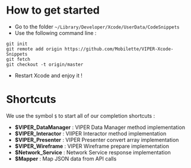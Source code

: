 # How to get started

- Go to the folder `~/Library/Developer/Xcode/UserData/CodeSnippets`
- Use the following command line :

```
git init
git remote add origin https://github.com/Mobilette/VIPER-Xcode-Snippets
git fetch
git checkout -t origin/master
```

- Restart Xcode and enjoy it !

# Shortcuts

We use the symbol `$` to start all of our completion shortcuts :

- __$VIPER_DataManager__ : VIPER Data Manager method implementation
- __$VIPER_Interactor__ : VIIPER Interactor method implementation
- __$VIPER_Presenter__ : VIPER Presenter convert array implementation
- __$VIPER_Wireframe__ : VIPER Wireframe prepare implementation
- __$Network_Service__ : Network Service response implementation
- __$Mapper__ : Map JSON data from API calls
